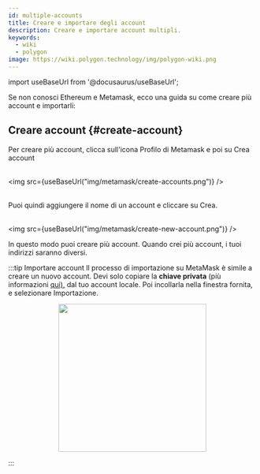 ```yaml
---
id: multiple-accounts
title: Creare e importare degli account
description: Creare e importare account multipli.
keywords:
  - wiki
  - polygon
image: https://wiki.polygon.technology/img/polygon-wiki.png
---
```

import useBaseUrl from '@docusaurus/useBaseUrl';

Se non conosci Ethereum e Metamask, ecco una guida su come creare più account e importarli:

## Creare account {#create-account}

Per creare più account, clicca sull'icona Profilo di Metamask e poi su Crea account<br/><br/>

<img src={useBaseUrl("img/metamask/create-accounts.png")} /><br/><br/>

Puoi quindi aggiungere il nome di un account e cliccare su Crea.<br/><br/>

<img src={useBaseUrl("img/metamask/create-new-account.png")} />

In questo modo puoi creare più account. Quando crei più account, i tuoi indirizzi saranno diversi.

:::tip Importare account
Il processo di importazione su MetaMask è simile a creare un nuovo account. Devi solo copiare la **chiave privata** (più informazioni [<ins>qui),</ins>](https://metamask.zendesk.com/hc/en-us/articles/360015289632-How-to-export-an-account-s-private-key#:~:text=On%20the%20account%20page%2C%20click,click%20%E2%80%9CConfirm%E2%80%9D%20to%20proceed.) dal tuo account locale. Poi incollarla nella finestra fornita, e selezionare Importazione.

<div align="center">
<img width="300" src={useBaseUrl("img/metamask/develop/import-account.png")} />
</div>

:::

